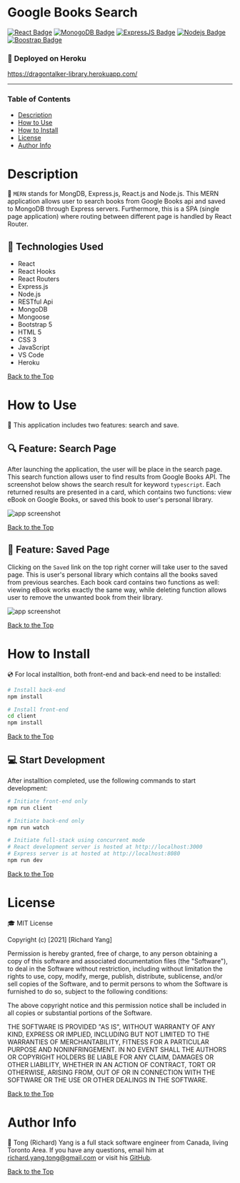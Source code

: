 # **Google Books Search**

[![React Badge](https://img.shields.io/badge/-React-61DBFB?style=for-the-badge&labelColor=black&logo=react&logoColor=61DBFB)](#) [![MonogoDB Badge](https://img.shields.io/badge/-MongoDB-4DB33D?style=for-the-badge&labelColor=black&logo=mongodb&logoColor=3FA037)](#) [![ExpressJS Badge](https://img.shields.io/badge/-Express.JS-ff781f?style=for-the-badge&labelColor=black&logo=express&logoColor=FF781F)](#) [![Nodejs Badge](https://img.shields.io/badge/-Node.js-3C873A?style=for-the-badge&labelColor=black&logo=node.js&logoColor=3C873A)](#) [![Boostrap Badge](https://img.shields.io/badge/-bootstrap5-553c7b?style=for-the-badge&labelColor=black&logo=bootstrap&logoColor=553c7b)](#)

### :rocket: **Deployed on Heroku**

https://dragontalker-library.herokuapp.com/

---

### **Table of Contents**

- [Description](#description)
- [How to Use](#how-to-use)
- [How to Install](#how-to-install)
- [License](#license)
- [Author Info](#author-info)

# Description

:mag_right: `MERN` stands for MongDB, Express.js, React.js and Node.js. This MERN application allows user to search books from Google Books api and saved to MongoDB through Express servers. Furthermore, this is a SPA (single page application) where routing between different page is handled by React Router.

## :wrench: **Technologies Used**

- React
- React Hooks
- React Routers
- Express.js
- Node.js
- RESTful Api
- MongoDB
- Mongoose
- Bootstrap 5
- HTML 5
- CSS 3
- JavaScript
- VS Code
- Heroku

[Back to the Top](#google-books-search)

# How to Use

:crystal_ball: This application includes two features: search and save.

## :mag: Feature: Search Page

After launching the application, the user will be place in the search page. This search function allows user to find results from Google Books API. The screenshot below shows the search result for keyword `typescript`. Each returned results are presented in a card, which contains two functions: view eBook on Google Books, or saved this book to user's personal library.

![app screenshot](./Assets/screenshot_1.png)

[Back to the Top](#google-books-search)

## :floppy_disk: Feature: Saved Page

Clicking on the `Saved` link on the top right corner will take user to the saved page. This is user's personal library which contains all the books saved from previous searches. Each book card contains two functions as well: viewing eBook works exactly the same way, while deleting function allows user to remove the unwanted book from their library.

![app screenshot](./Assets/screenshot_2.png)

[Back to the Top](#google-books-search)

# How to Install

:cd: For local installtion, both front-end and back-end need to be installed:

```bash
# Install back-end
npm install

# Install front-end
cd client
npm install
```

[Back to the Top](#google-books-search)

## :computer: Start Development

After installtion completed, use the following commands to start development:

```bash
# Initiate front-end only
npm run client

# Initiate back-end only
npm run watch

# Initiate full-stack using concurrent mode
# React development server is hosted at http://localhost:3000
# Express server is at hosted at http://localhost:8080
npm run dev
```

[Back to the Top](#google-books-search)

# License

:mortar_board: MIT License

Copyright (c) [2021] [Richard Yang]

Permission is hereby granted, free of charge, to any person obtaining a copy of this software and associated documentation files (the "Software"), to deal in the Software without restriction, including without limitation the rights to use, copy, modify, merge, publish, distribute, sublicense, and/or sell copies of the Software, and to permit persons to whom the Software is furnished to do so, subject to the following conditions:

The above copyright notice and this permission notice shall be included in all copies or substantial portions of the Software.

THE SOFTWARE IS PROVIDED "AS IS", WITHOUT WARRANTY OF ANY KIND, EXPRESS OR IMPLIED, INCLUDING BUT NOT LIMITED TO THE WARRANTIES OF MERCHANTABILITY, FITNESS FOR A PARTICULAR PURPOSE AND NONINFRINGEMENT. IN NO EVENT SHALL THE AUTHORS OR COPYRIGHT HOLDERS BE LIABLE FOR ANY CLAIM, DAMAGES OR OTHER LIABILITY, WHETHER IN AN ACTION OF CONTRACT, TORT OR OTHERWISE, ARISING FROM, OUT OF OR IN CONNECTION WITH THE SOFTWARE OR THE USE OR OTHER DEALINGS IN THE SOFTWARE.

[Back to the Top](#google-books-search)

# Author Info

:space_invader: Tong (Richard) Yang is a full stack software engineer from Canada, living Toronto Area. If you have any questions, email him at richard.yang.tong@gmail.com or visit his [GitHub](https://github.com/Dragontalker).

[Back to the Top](#google-books-search)
